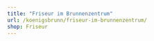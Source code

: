```yaml
---
title: "Friseur im Brunnenzentrum"
url: /koenigsbrunn/friseur-im-brunnenzentrum/
shop: Friseur
---
```

